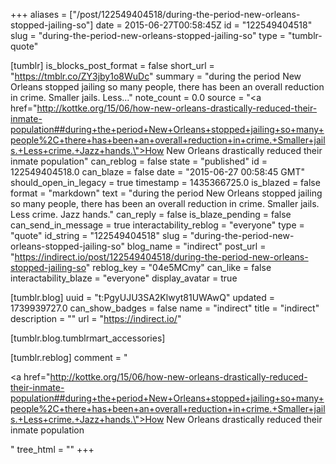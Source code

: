 +++
aliases = ["/post/122549404518/during-the-period-new-orleans-stopped-jailing-so"]
date = 2015-06-27T00:58:45Z
id = "122549404518"
slug = "during-the-period-new-orleans-stopped-jailing-so"
type = "tumblr-quote"

[tumblr]
is_blocks_post_format = false
short_url = "https://tmblr.co/ZY3jby1o8WuDc"
summary = "during the period New Orleans stopped jailing so many people, there has been an overall reduction in crime. Smaller jails. Less..."
note_count = 0.0
source = "<a href=\"http://kottke.org/15/06/how-new-orleans-drastically-reduced-their-inmate-population##during+the+period+New+Orleans+stopped+jailing+so+many+people%2C+there+has+been+an+overall+reduction+in+crime.+Smaller+jails.+Less+crime.+Jazz+hands.\">How New Orleans drastically reduced their inmate population</a>"
can_reblog = false
state = "published"
id = 122549404518.0
can_blaze = false
date = "2015-06-27 00:58:45 GMT"
should_open_in_legacy = true
timestamp = 1435366725.0
is_blazed = false
format = "markdown"
text = "during the period New Orleans stopped jailing so many people, there has been an overall reduction in crime. Smaller jails. Less crime. Jazz hands."
can_reply = false
is_blaze_pending = false
can_send_in_message = true
interactability_reblog = "everyone"
type = "quote"
id_string = "122549404518"
slug = "during-the-period-new-orleans-stopped-jailing-so"
blog_name = "indirect"
post_url = "https://indirect.io/post/122549404518/during-the-period-new-orleans-stopped-jailing-so"
reblog_key = "04e5MCmy"
can_like = false
interactability_blaze = "everyone"
display_avatar = true

[tumblr.blog]
uuid = "t:PgyUJU3SA2Klwyt81UWAwQ"
updated = 1739939727.0
can_show_badges = false
name = "indirect"
title = "indirect"
description = ""
url = "https://indirect.io/"

[tumblr.blog.tumblrmart_accessories]

[tumblr.reblog]
comment = "<p><a href=\"http://kottke.org/15/06/how-new-orleans-drastically-reduced-their-inmate-population##during+the+period+New+Orleans+stopped+jailing+so+many+people%2C+there+has+been+an+overall+reduction+in+crime.+Smaller+jails.+Less+crime.+Jazz+hands.\">How New Orleans drastically reduced their inmate population</a></p>"
tree_html = ""
+++
